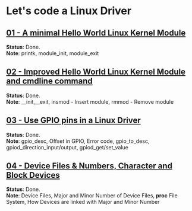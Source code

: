 # Let's code a Linux Driver

## [01 - A minimal Hello World Linux Kernel Module](https://youtu.be/RuocwHw0MzE?si=mMh2yBgT8qV4-r_s)

**Status**: Done.  
**Note**: printk, module_init, module_exit

## [02 - Improved Hello World Linux Kernel Module and cmdline command](https://youtu.be/ImodxTHgAwU?si=hZkRQOAJg9scovnH)

**Status**: Done.  
**Note**: __init,__exit, insmod - Insert module, rmmod - Remove module

## [03 - Use GPIO pins in a Linux Driver](https://youtu.be/7eY6NTIdReg?si=yNQ7l00SisBkn849)

**Status**: Done.  
**Note**: gpio_desc, Offset in GPIO, Error code, gpio_to_desc, gpiod_direction_input/output, gpiod_get/set_value

## [04 - Device Files & Numbers, Character and Block Devices](https://www.youtube.com/watch?v=hbSSi4bHF8E&list=PLCGpd0Do5-I3b5TtyqeF1UdyD4C-S-dMa&index=5)

**Status**: Done.  
**Note**: Device Files, Major and Minor Number of Device Files, **proc** File System, How Devices are linked with Major and Minor Number
